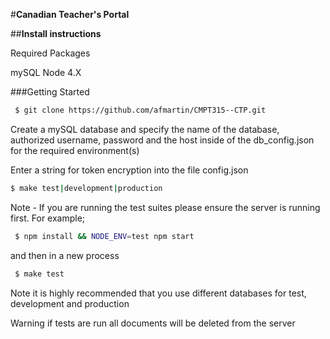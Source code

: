 #**Canadian Teacher's Portal**

##**Install instructions**

Required Packages

mySQL
Node 4.X

###Getting Started

```bash
 $ git clone https://github.com/afmartin/CMPT315--CTP.git
```

Create a mySQL database and specify the name of the database,
authorized username, password and the host inside of the db_config.json
for the required environment(s)

Enter a string for token encryption into the file config.json


```bash
$ make test|development|production
```

Note - If you are running the test suites please ensure the server is
 running first. For example;
```bash
 $ npm install && NODE_ENV=test npm start
```
 and then in a new process
```bash
 $ make test
```
Note it is highly recommended that you use different databases for test, 
development and production 

Warning if tests are run all documents will be deleted from the server